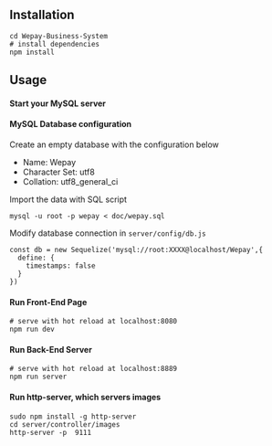 ## Installation
```
cd Wepay-Business-System
# install dependencies
npm install
```
## Usage
#### Start your MySQL server
#### MySQL Database configuration
Create an empty database with the configuration below
- Name: Wepay
- Character Set: utf8
- Collation: utf8_general_ci

Import the data with SQL script

```
mysql -u root -p wepay < doc/wepay.sql
```
Modify database connection in `server/config/db.js`
```
const db = new Sequelize('mysql://root:XXXX@localhost/Wepay',{
  define: {
    timestamps: false
  }
})
```
#### Run Front-End Page
```
# serve with hot reload at localhost:8080
npm run dev
```
#### Run Back-End Server
```
# serve with hot reload at localhost:8889
npm run server
```
#### Run http-server, which servers images
```
sudo npm install -g http-server
cd server/controller/images
http-server -p  9111
```